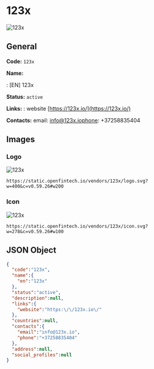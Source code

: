 
# 123x 
![123x](https://static.openfintech.io/vendors/123x/logo.svg?w=400&c=v0.59.26#w200)  

## General 
 
**Code:** `123x` 
 
**Name:** 
 
:	[EN] 123x 
 
**Status:** `active` 
 
**Links:** 
: website [https://123x.io/](https://123x.io/) 
 
**Contacts:** 
email: info@123x.iophone: +37258835404
## Images 

### Logo 
 
![123x](https://static.openfintech.io/vendors/123x/logo.svg?w=400&c=v0.59.26#w200)  

```
https://static.openfintech.io/vendors/123x/logo.svg?w=400&c=v0.59.26#w200
```  

### Icon 
 
![123x](https://static.openfintech.io/vendors/123x/icon.svg?w=278&c=v0.59.26#w100)  

```
https://static.openfintech.io/vendors/123x/icon.svg?w=278&c=v0.59.26#w100
```  

## JSON Object 

```json
{
  "code":"123x",
  "name":{
    "en":"123x"
  },
  "status":"active",
  "description":null,
  "links":{
    "website":"https:\/\/123x.io\/"
  },
  "countries":null,
  "contacts":{
    "email":"info@123x.io",
    "phone":"+37258835404"
  },
  "address":null,
  "social_profiles":null
}
```  
